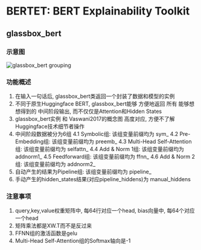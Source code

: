 # BERTET: BERT Explainability Toolkit
## glassbox_bert
### 示意图
![glassbox_bert grouping](https://github.com/johnthehow/bertet/blob/master/figure1.png?raw=true)
### 功能概述
1. 在输入一句话后, glassbox_bert类返回一个封装了数据和模型的实例
2. 不同于原生Huggingface BERT, glassbox_bert能够 方便地返回 所有 能够想想得到的 中间阶段输出, 而不仅仅是Attention和Hidden States
3. glassbox_bert实例 和 Vaswani2017的概念图 高度对应, 方便不了解Huggingface技术细节者操作
4. 中间阶段数据被分为6组
	4.1 Symbolic组: 该组变量前缀均为 sym_
	4.2 Pre-Embedding组: 该组变量前缀均为 preemb_
	4.3 Multi-Head Self-Attention组: 该组变量前缀均为 selfattn_
	4.4 Add & Norm 1组: 该组变量前缀均为 addnorm1_
	4.5 Feedforward组: 该组变量前缀均为 ffnn_
	4.6 Add & Norm 2组: 该组变量前缀均为 addnorm2_
5. 自动产生的结果为Pipeline组: 该组变量前缀均为 pipeline_
6. 手动产生的hidden_states结果(对应pipeline_hiddens)为 manual_hiddens
### 注意事项
1. query,key,value权重矩阵中, 每64行对应一个head, bias向量中, 每64个对应一个head
2. 矩阵乘法都是XW.T而不是反过来
3. FFNN组的激活函数是gelu
4. Multi-Head Self-Attention组的Softmax轴向是-1
